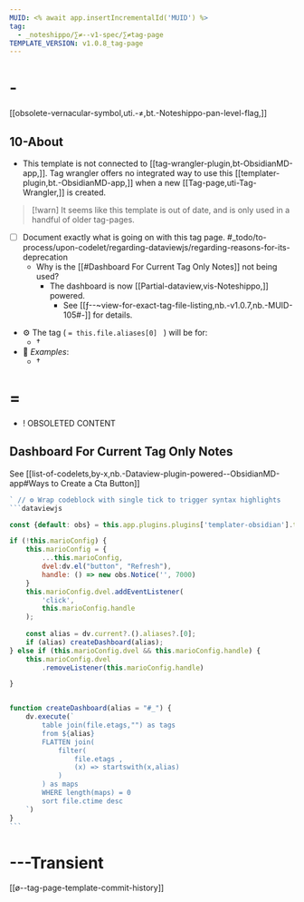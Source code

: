 ```yaml
---
MUID: <% await app.insertIncrementalId('MUID') %>
tag:
  - _noteshippo/∑≠--v1-spec/∑≠tag-page
TEMPLATE_VERSION: v1.0.8_tag-page
---
```

# -

[[obsolete-vernacular-symbol,uti.-≠,bt.-Noteshippo-pan-level-flag,]]
## 10-About

- This template is not connected to  [[tag-wrangler-plugin,bt-ObsidianMD-app,]]. Tag wrangler offers no integrated way to use this [[templater-plugin,bt.-ObsidianMD-app,]] when a new [[Tag-page,uti-Tag-Wrangler,]] is created.

 > [!warn] It seems like this template is out of date, and is only used in a handful of older tag-pages.

- [ ] Document exactly what is going on with this tag page. #_todo/to-process/upon-codelet/regarding-dataviewjs/regarding-reasons-for-its-deprecation
  - Why is the [[#Dashboard For Current Tag Only Notes]] not being used?
    - The dashboard is now  [[Partial-dataview,vis-Noteshippo,]] powered.
      - See [[ƒ--~view-for-exact-tag-file-listing,nb.-v1.0.7,nb.-MUID-105#-]] for details.

* ⚙ The tag ( `= this.file.aliases[0] ` ) will be for:
    * †
* 🔎  *Examples*:
    * †
    

# =

- ! OBSOLETED CONTENT
## Dashboard For Current Tag Only Notes

See [[list-of-codelets,by-x,nb.-Dataview-plugin-powered--ObsidianMD-app#Ways to Create a Cta Button]]

~~~javascript
` // ⚙ Wrap codeblock with single tick to trigger syntax highlights
```dataviewjs

const {default: obs} = this.app.plugins.plugins['templater-obsidian'].templater.current_functions_object.obsidian

if (!this.marioConfig) {
    this.marioConfig = {
        ...this.marioConfig, 
        dvel:dv.el("button", "Refresh"),
        handle: () => new obs.Notice('', 7000)
    }
    this.marioConfig.dvel.addEventListener(
        'click',
        this.marioConfig.handle
    );
    
    const alias = dv.current?.().aliases?.[0];
    if (alias) createDashboard(alias);
} else if (this.marioConfig.dvel && this.marioConfig.handle) {
    this.marioConfig.dvel
        .removeListener(this.marioConfig.handle)

}


function createDashboard(alias = "#_") {
    dv.execute(`
        table join(file.etags,"") as tags
        from ${alias}
        FLATTEN join(
            filter(
                file.etags , 
                (x) => startswith(x,alias)
            )
        ) as maps
        WHERE length(maps) = 0
        sort file.ctime desc
    `)
} 
```

~~~


# ---Transient

[[ø--tag-page-template-commit-history]]

